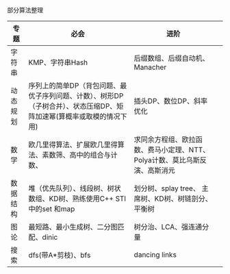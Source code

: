 部分算法整理

| 专题     | 必会                                                         | 进阶                                                         |      |
| -------- | ------------------------------------------------------------ | ------------------------------------------------------------ | ---- |
| 字符串   | KMP、字符串Hash                                              | 后缀数组、后缀自动机、Manacher                               |      |
| 动态规划 | 序列上的简单DP（背包问题、最优子序列问题、计数）、树形DP（子树合并）、状态压缩DP、矩阵加速幂(算概率或取模的情况下用) | 插头DP、数位DP、斜率优化                                     |      |
| 数学     | 欧几里得算法、扩展欧几里得算法、素数筛、高中的组合与计数、 | 求同余方程组、欧拉函数、费马小定理、NTT、Polya计数、莫比乌斯反演、高斯消元 |      |
| 数据结构 | 堆（优先队列）、线段树、树状数组、KD树、熟练使用C++ STl中的set 和map         | 划分树、splay tree、 主席树、KD树、树链剖分、平衡树          |      |
| 图论     | 最短路、最小生成树、二分图匹配、dinic                        | 树分治、LCA、强连通分量                                      |      |
| 搜索     | dfs(带A*剪枝)、bfs                                           | dancing links                                                |      |
